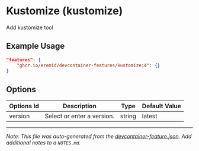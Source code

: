
# Kustomize (kustomize)

Add kustomize tool

## Example Usage

```json
"features": {
    "ghcr.io/eremid/devcontainer-features/kustomize:4": {}
}
```

## Options

| Options Id | Description | Type | Default Value |
|-----|-----|-----|-----|
| version | Select or enter a version. | string | latest |



---

_Note: This file was auto-generated from the [devcontainer-feature.json](https://github.com/eremid/devcontainer-features/blob/main/src/kustomize/devcontainer-feature.json).  Add additional notes to a `NOTES.md`._
